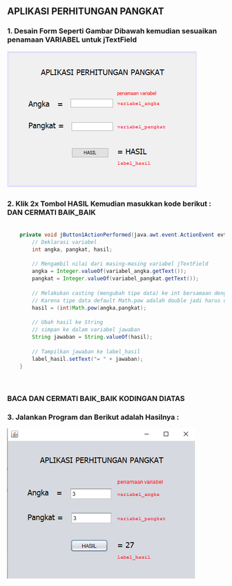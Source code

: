 ## APLIKASI PERHITUNGAN PANGKAT


### 1. Desain Form Seperti Gambar Dibawah kemudian sesuaikan penamaan VARIABEL untuk jTextField

![Penamaan Variabel](https://raw.githubusercontent.com/sandybuana03/pbo-12/main/src/HitungPangkat/desain_variabel.png)

### 2. Klik 2x Tombol HASIL Kemudian masukkan kode berikut : DAN CERMATI BAIK_BAIK


```java

    private void jButton1ActionPerformed(java.awt.event.ActionEvent evt) {                                         
        // Deklarasi variabel
        int angka, pangkat, hasil;
        
        // Mengambil nilai dari masing-masing variabel jTextField
        angka = Integer.valueOf(variabel_angka.getText());
        pangkat = Integer.valueOf(variabel_pangkat.getText());
        
        // Melakukan casting (mengubah tipe data) ke int bersamaan dengan perhitungan
        // Karena tipe data default Math.pow adalah double jadi harus diubah
        hasil = (int)Math.pow(angka,pangkat);
        
        // Ubah hasil ke String
        // simpan ke dalam variabel jawaban
        String jawaban = String.valueOf(hasil);
        
        // Tampilkan jawaban ke label_hasil
        label_hasil.setText("= " + jawaban);
    }
    
    
```


### BACA DAN CERMATI BAIK_BAIK KODINGAN DIATAS

### 3. Jalankan Program dan Berikut adalah Hasilnya :

![Hasil](https://raw.githubusercontent.com/sandybuana03/pbo-12/main/src/HitungPangkat/hasil_pangkat.png)
